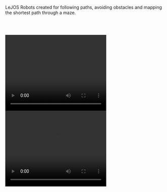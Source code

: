 LeJOS Robots created for following paths, avoiding obstacles and mapping the shortest path through a maze.

<br><br>

<div class="centre">
	<video width="320" height="240" controls>
		<source src="/video/lejos-1.webm" type="video/webm">
	</video>
	<video width="320" height="240" controls>
		<source src="/video/lejos-2.webm" type="video/webm">
	</video>
</div>

